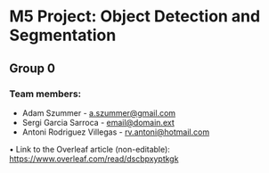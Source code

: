# M5 Project: Object Detection and Segmentation
## Group 0

### Team members:
* Adam Szummer - a.szummer@gmail.com
* Sergi Garcia Sarroca - email@domain.ext
* Antoni Rodriguez Villegas - rv.antoni@hotmail.com

• Link to the Overleaf article (non-editable): https://www.overleaf.com/read/dscbpxyptkgk
